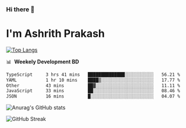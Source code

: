 ### Hi there 👋
# I'm Ashrith Prakash

[![Top Langs](https://github-readme-stats.vercel.app/api/top-langs/?username=xxcheckmatexx&count_private=true&include_all_commits=true&show_icons=true&line_height=20&title_color=FFFFFF&icon_color=FFFFFF&text_color=FFFFFF&bg_color=0D1117&langs_count=8)](https://github.com/anuraghazra/github-readme-stats)

📊 &nbsp;**Weekely Development BD**

<!--START_SECTION:waka-->

```txt
TypeScript     3 hrs 41 mins   ██████████████░░░░░░░░░░░   56.21 %
YAML           1 hr 10 mins    ████▒░░░░░░░░░░░░░░░░░░░░   17.77 %
Other          43 mins         ██▓░░░░░░░░░░░░░░░░░░░░░░   11.11 %
JavaScript     33 mins         ██░░░░░░░░░░░░░░░░░░░░░░░   08.46 %
JSON           16 mins         █░░░░░░░░░░░░░░░░░░░░░░░░   04.07 %
```

<!--END_SECTION:waka-->

![Anurag's GitHub stats](https://github-readme-stats.vercel.app/api?username=xxcheckmatexx&count_private=true&show_icons=true&theme=merko)  

![GitHub Streak](http://github-readme-streak-stats.herokuapp.com?user=xxcheckmatexx&theme=merko&hide_border=true&date_format=M%20j%5B%2C%20Y%5D&fire=DD0E0B)
<br/>

